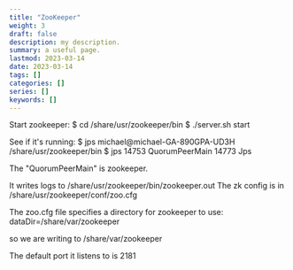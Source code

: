 ```yaml
---
title: "ZooKeeper"
weight: 3
draft: false
description: my description.
summary: a useful page.
lastmod: 2023-03-14
date: 2023-03-14
tags: []
categories: []
series: []
keywords: []
---
```


Start zookeeper:
$ cd /share/usr/zookeeper/bin
$ ./server.sh start

See if it's running:
$ jps
michael@michael-GA-890GPA-UD3H /share/usr/zookeeper/bin $ jps
14753 QuorumPeerMain
14773 Jps

The "QuorumPeerMain" is zookeeper.

It writes logs to /share/usr/zookeeper/bin/zookeeper.out
The zk config is in /share/usr/zookeeper/conf/zoo.cfg

The zoo.cfg file specifies a directory for zookeeper to use:
dataDir=/share/var/zookeeper

so we are writing to /share/var/zookeeper

The default port it listens to is 2181
